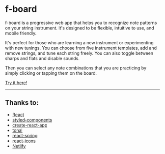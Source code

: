 # f-board

f-board is a progressive web app that helps you to recognize note patterns on your string instrument. It's designed to be flexible, intuitive to use, and mobile friendly.

It's perfect for those who are learning a new instrument or experimenting with new tunings. You can choose from five instrument templates, add and remove strings, and tune each string freely. You can also toggle between sharps and flats and disable sounds.

Then you can select any note combinations that you are practicing by simply clicking or tapping them on the board.

[Try it here!](https://f-board.netlify.com/)

---

## Thanks to:

- [React](https://github.com/facebook/react)
- [styled-components](https://github.com/styled-components/styled-components)
- [create-react-app](https://github.com/facebook/create-react-app)
- [tonal](https://github.com/tonaljs/tonal)
- [react-spring](https://github.com/react-spring/react-spring)
- [react-icons](https://github.com/react-icons/react-icons)
- [Netlify](https://github.com/netlify)

